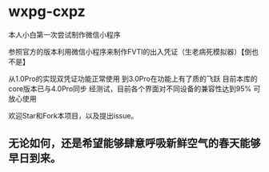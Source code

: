 # wxpg-cxpz

本人小白第一次尝试制作微信小程序

参照官方的版本利用微信小程序来制作FVTI的出入凭证（生老病死模拟器）【倒也不是】

从1.0Pro的实现双凭证功能正常使用
到3.0Pro在功能上有了质的飞跃
目前本库的core版本已与4.0Pro同步
经测试，目前各个界面对不同设备的兼容性达到95%
可放心使用

欢迎Star和Fork本项目，以及提出issue。

## 无论如何，还是希望能够肆意呼吸新鲜空气的春天能够早日到来。

